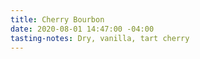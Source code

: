 ```yaml
---
title: Cherry Bourbon
date: 2020-08-01 14:47:00 -04:00
tasting-notes: Dry, vanilla, tart cherry
---
```


